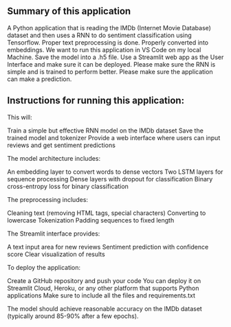 ## Summary of this application

A Python application that is reading the IMDb (Internet Movie Database) dataset and then uses a RNN to do sentiment classification using Tensorflow.
Proper text preprocessing is done. Properly converted into embeddings.
We want to run this application in VS Code on my local Machine.
Save the model into a .h5 file. Use a Streamlit web app as the User Interface and make sure it can be deployed.
Please make sure the RNN is simple and is trained to perform better. Please make sure the application can make a prediction.

## Instructions for running this application:

This will:

Train a simple but effective RNN model on the IMDb dataset
Save the trained model and tokenizer
Provide a web interface where users can input reviews and get sentiment predictions

The model architecture includes:

An embedding layer to convert words to dense vectors
Two LSTM layers for sequence processing
Dense layers with dropout for classification
Binary cross-entropy loss for binary classification

The preprocessing includes:

Cleaning text (removing HTML tags, special characters)
Converting to lowercase
Tokenization
Padding sequences to fixed length

The Streamlit interface provides:

A text input area for new reviews
Sentiment prediction with confidence score
Clear visualization of results

To deploy the application:

Create a GitHub repository and push your code
You can deploy it on Streamlit Cloud, Heroku, or any other platform that supports Python applications
Make sure to include all the files and requirements.txt

The model should achieve reasonable accuracy on the IMDb dataset (typically around 85-90% after a few epochs).
